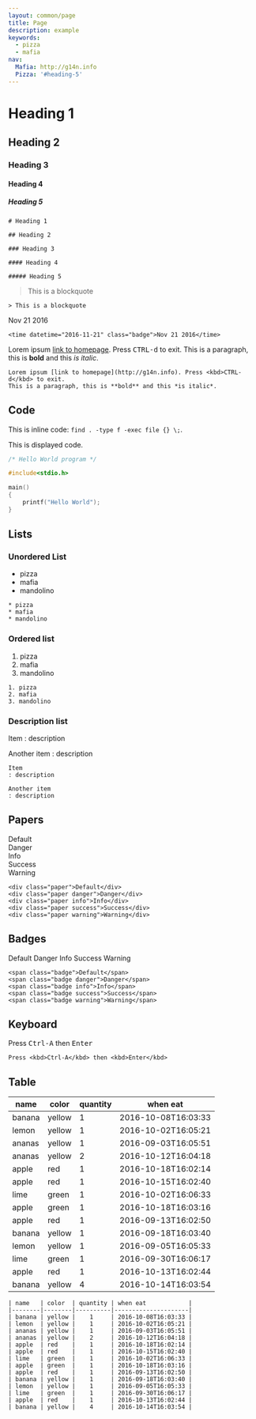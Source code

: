 ```yaml
---
layout: common/page
title: Page
description: example
keywords:
  - pizza
  - mafia
nav:
  Mafia: http://g14n.info
  Pizza: '#heading-5'
---
```


# Heading 1

## Heading 2

### Heading 3

#### Heading 4

##### Heading 5

```
# Heading 1

## Heading 2

### Heading 3

#### Heading 4

##### Heading 5
```

> This is a blockquote

```
> This is a blockquote
```

<time datetime="2016-11-21" class="badge">Nov 21 2016</time>

```
<time datetime="2016-11-21" class="badge">Nov 21 2016</time>
```

Lorem ipsum [link to homepage](http://g14n.info). Press <kbd>CTRL-d</kbd> to exit.
This is a paragraph, this is **bold** and this *is italic*.

```
Lorem ipsum [link to homepage](http://g14n.info). Press <kbd>CTRL-d</kbd> to exit.
This is a paragraph, this is **bold** and this *is italic*.
```

## Code

This is inline code: `find . -type f -exec file {} \;`.

This is displayed code.

```c
/* Hello World program */

#include<stdio.h>

main()
{
    printf("Hello World");
}
```

## Lists

### Unordered List

* pizza
* mafia
* mandolino

```
* pizza
* mafia
* mandolino
```

### Ordered list

1. pizza
2. mafia
3. mandolino

```
1. pizza
2. mafia
3. mandolino
```

### Description list

Item
: description

Another item
: description

```
Item
: description

Another item
: description
```

## Papers

<div class="paper">Default</div>
<div class="paper danger">Danger</div>
<div class="paper info">Info</div>
<div class="paper success">Success</div>
<div class="paper warning">Warning</div>

```
<div class="paper">Default</div>
<div class="paper danger">Danger</div>
<div class="paper info">Info</div>
<div class="paper success">Success</div>
<div class="paper warning">Warning</div>
```

## Badges

<span class="badge">Default</span>
<span class="badge danger">Danger</span>
<span class="badge info">Info</span>
<span class="badge success">Success</span>
<span class="badge warning">Warning</span>

```
<span class="badge">Default</span>
<span class="badge danger">Danger</span>
<span class="badge info">Info</span>
<span class="badge success">Success</span>
<span class="badge warning">Warning</span>
```

## Keyboard

Press <kbd>Ctrl-A</kbd> then <kbd>Enter</kbd>

```
Press <kbd>Ctrl-A</kbd> then <kbd>Enter</kbd>
```

## Table

| name   | color  | quantity | when eat            |
|--------|--------|----------|---------------------|
| banana | yellow |    1     | 2016-10-08T16:03:33 |
| lemon  | yellow |    1     | 2016-10-02T16:05:21 |
| ananas | yellow |    1     | 2016-09-03T16:05:51 |
| ananas | yellow |    2     | 2016-10-12T16:04:18 |
| apple  | red    |    1     | 2016-10-18T16:02:14 |
| apple  | red    |    1     | 2016-10-15T16:02:40 |
| lime   | green  |    1     | 2016-10-02T16:06:33 |
| apple  | green  |    1     | 2016-10-18T16:03:16 |
| apple  | red    |    1     | 2016-09-13T16:02:50 |
| banana | yellow |    1     | 2016-09-18T16:03:40 |
| lemon  | yellow |    1     | 2016-09-05T16:05:33 |
| lime   | green  |    1     | 2016-09-30T16:06:17 |
| apple  | red    |    1     | 2016-10-13T16:02:44 |
| banana | yellow |    4     | 2016-10-14T16:03:54 |

```
| name   | color  | quantity | when eat            |
|--------|--------|----------|---------------------|
| banana | yellow |    1     | 2016-10-08T16:03:33 |
| lemon  | yellow |    1     | 2016-10-02T16:05:21 |
| ananas | yellow |    1     | 2016-09-03T16:05:51 |
| ananas | yellow |    2     | 2016-10-12T16:04:18 |
| apple  | red    |    1     | 2016-10-18T16:02:14 |
| apple  | red    |    1     | 2016-10-15T16:02:40 |
| lime   | green  |    1     | 2016-10-02T16:06:33 |
| apple  | green  |    1     | 2016-10-18T16:03:16 |
| apple  | red    |    1     | 2016-09-13T16:02:50 |
| banana | yellow |    1     | 2016-09-18T16:03:40 |
| lemon  | yellow |    1     | 2016-09-05T16:05:33 |
| lime   | green  |    1     | 2016-09-30T16:06:17 |
| apple  | red    |    1     | 2016-10-13T16:02:44 |
| banana | yellow |    4     | 2016-10-14T16:03:54 |
```
